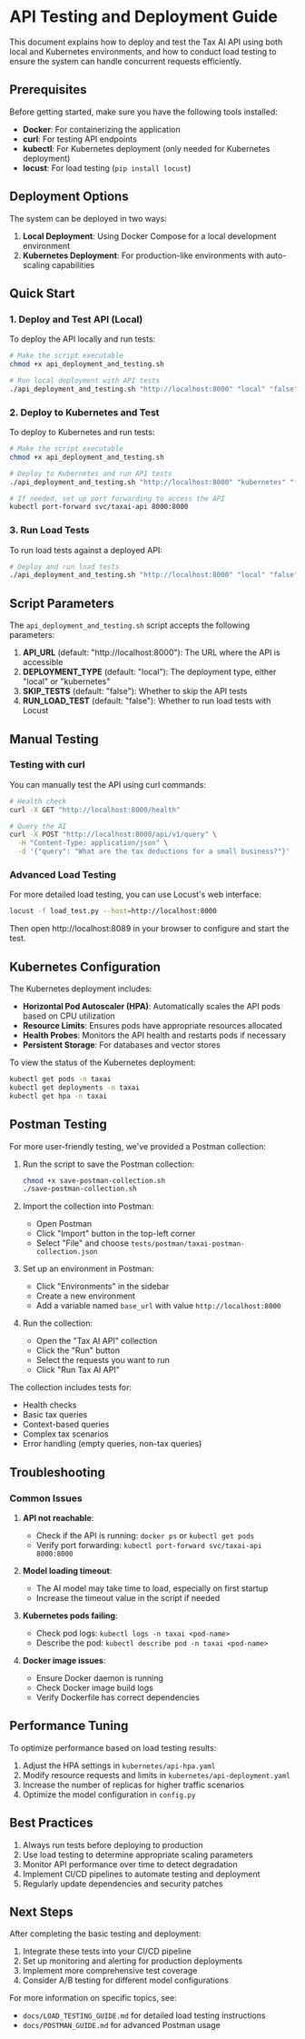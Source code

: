 # API Testing and Deployment Guide

This document explains how to deploy and test the Tax AI API using both local and Kubernetes environments, and how to conduct load testing to ensure the system can handle concurrent requests efficiently.

## Prerequisites

Before getting started, make sure you have the following tools installed:

- **Docker**: For containerizing the application
- **curl**: For testing API endpoints
- **kubectl**: For Kubernetes deployment (only needed for Kubernetes deployment)
- **locust**: For load testing (`pip install locust`)

## Deployment Options

The system can be deployed in two ways:

1. **Local Deployment**: Using Docker Compose for a local development environment
2. **Kubernetes Deployment**: For production-like environments with auto-scaling capabilities

## Quick Start

### 1. Deploy and Test API (Local)

To deploy the API locally and run tests:

```bash
# Make the script executable
chmod +x api_deployment_and_testing.sh

# Run local deployment with API tests
./api_deployment_and_testing.sh "http://localhost:8000" "local" "false" "false"
```

### 2. Deploy to Kubernetes and Test

To deploy to Kubernetes and run tests:

```bash
# Make the script executable
chmod +x api_deployment_and_testing.sh

# Deploy to Kubernetes and run API tests
./api_deployment_and_testing.sh "http://localhost:8000" "kubernetes" "false" "false"

# If needed, set up port forwarding to access the API
kubectl port-forward svc/taxai-api 8000:8000
```

### 3. Run Load Tests

To run load tests against a deployed API:

```bash
# Deploy and run load tests
./api_deployment_and_testing.sh "http://localhost:8000" "local" "false" "true"
```

## Script Parameters

The `api_deployment_and_testing.sh` script accepts the following parameters:

1. **API_URL** (default: "http://localhost:8000"): The URL where the API is accessible
2. **DEPLOYMENT_TYPE** (default: "local"): The deployment type, either "local" or "kubernetes"
3. **SKIP_TESTS** (default: "false"): Whether to skip the API tests
4. **RUN_LOAD_TEST** (default: "false"): Whether to run load tests with Locust

## Manual Testing

### Testing with curl

You can manually test the API using curl commands:

```bash
# Health check
curl -X GET "http://localhost:8000/health"

# Query the AI
curl -X POST "http://localhost:8000/api/v1/query" \
  -H "Content-Type: application/json" \
  -d '{"query": "What are the tax deductions for a small business?"}'
```

### Advanced Load Testing

For more detailed load testing, you can use Locust's web interface:

```bash
locust -f load_test.py --host=http://localhost:8000
```

Then open http://localhost:8089 in your browser to configure and start the test.

## Kubernetes Configuration

The Kubernetes deployment includes:

- **Horizontal Pod Autoscaler (HPA)**: Automatically scales the API pods based on CPU utilization
- **Resource Limits**: Ensures pods have appropriate resources allocated
- **Health Probes**: Monitors the API health and restarts pods if necessary
- **Persistent Storage**: For databases and vector stores

To view the status of the Kubernetes deployment:

```bash
kubectl get pods -n taxai
kubectl get deployments -n taxai
kubectl get hpa -n taxai
```

## Postman Testing

For more user-friendly testing, we've provided a Postman collection:

1. Run the script to save the Postman collection:
   ```bash
   chmod +x save-postman-collection.sh
   ./save-postman-collection.sh
   ```

2. Import the collection into Postman:
   - Open Postman
   - Click "Import" button in the top-left corner
   - Select "File" and choose `tests/postman/taxai-postman-collection.json`

3. Set up an environment in Postman:
   - Click "Environments" in the sidebar
   - Create a new environment
   - Add a variable named `base_url` with value `http://localhost:8000`

4. Run the collection:
   - Open the "Tax AI API" collection
   - Click the "Run" button
   - Select the requests you want to run
   - Click "Run Tax AI API"

The collection includes tests for:
- Health checks
- Basic tax queries
- Context-based queries
- Complex tax scenarios
- Error handling (empty queries, non-tax queries)

## Troubleshooting

### Common Issues

1. **API not reachable**: 
   - Check if the API is running: `docker ps` or `kubectl get pods`
   - Verify port forwarding: `kubectl port-forward svc/taxai-api 8000:8000`

2. **Model loading timeout**:
   - The AI model may take time to load, especially on first startup
   - Increase the timeout value in the script if needed

3. **Kubernetes pods failing**:
   - Check pod logs: `kubectl logs -n taxai <pod-name>`
   - Describe the pod: `kubectl describe pod -n taxai <pod-name>`

4. **Docker image issues**:
   - Ensure Docker daemon is running
   - Check Docker image build logs
   - Verify Dockerfile has correct dependencies

## Performance Tuning

To optimize performance based on load testing results:

1. Adjust the HPA settings in `kubernetes/api-hpa.yaml`
2. Modify resource requests and limits in `kubernetes/api-deployment.yaml`
3. Increase the number of replicas for higher traffic scenarios
4. Optimize the model configuration in `config.py`

## Best Practices

1. Always run tests before deploying to production
2. Use load testing to determine appropriate scaling parameters
3. Monitor API performance over time to detect degradation
4. Implement CI/CD pipelines to automate testing and deployment
5. Regularly update dependencies and security patches

## Next Steps

After completing the basic testing and deployment:

1. Integrate these tests into your CI/CD pipeline
2. Set up monitoring and alerting for production deployments
3. Implement more comprehensive test coverage
4. Consider A/B testing for different model configurations

For more information on specific topics, see:
- `docs/LOAD_TESTING_GUIDE.md` for detailed load testing instructions
- `docs/POSTMAN_GUIDE.md` for advanced Postman usage
